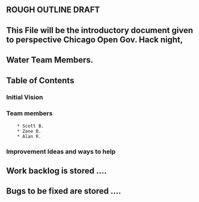 ## ROUGH OUTLINE DRAFT
## This File will be the introductory document given to perspective Chicago Open Gov. Hack night, 
## Water Team Members.

## Table of Contents
### Initial Vision
### Team members
        * Scott B.
        * Zane B.
        * Alan R.
### Improvement Ideas and ways to help
## Work backlog is stored ....
## Bugs to be fixed are stored ....



